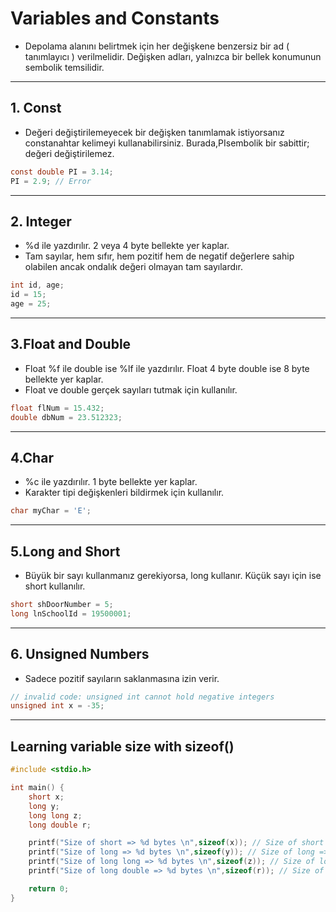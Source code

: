 # Variables and Constants

- Depolama alanını belirtmek için her değişkene benzersiz bir ad ( tanımlayıcı ) verilmelidir. Değişken adları, yalnızca bir bellek konumunun sembolik temsilidir.

------------

## 1. Const

- Değeri değiştirilemeyecek bir değişken tanımlamak istiyorsanız constanahtar kelimeyi kullanabilirsiniz. Burada,PIsembolik bir sabittir; değeri değiştirilemez.

```c
const double PI = 3.14;
PI = 2.9; // Error
```

------------

## 2. Integer

- %d ile yazdırılır. 2 veya 4 byte bellekte yer kaplar.
- Tam sayılar, hem sıfır, hem pozitif hem de negatif değerlere sahip olabilen ancak ondalık değeri olmayan tam sayılardır.

```c
int id, age;
id = 15;
age = 25;
```

------------

## 3.Float and Double

- Float %f ile double ise %lf ile yazdırılır. Float 4 byte double ise 8 byte bellekte yer kaplar.
- Float ve double gerçek sayıları tutmak için kullanılır.

```c
float flNum = 15.432;
double dbNum = 23.512323;
```

------------

## 4.Char

- %c ile yazdırılır. 1 byte bellekte yer kaplar.
- Karakter tipi değişkenleri bildirmek için kullanılır.

```c
char myChar = 'E';
```

------------

## 5.Long and Short

- Büyük bir sayı kullanmanız gerekiyorsa, long kullanır. Küçük sayı için ise short kullanılır.

```c
short shDoorNumber = 5;
long lnSchoolId = 19500001;
```

------------

## 6. Unsigned Numbers

- Sadece pozitif sayıların saklanmasına izin verir.

```c
// invalid code: unsigned int cannot hold negative integers
unsigned int x = -35;
```

---

## Learning variable size with sizeof()

```c
#include <stdio.h>

int main() {
    short x;
    long y;
    long long z;
    long double r;

    printf("Size of short => %d bytes \n",sizeof(x)); // Size of short => 2 bytes
    printf("Size of long => %d bytes \n",sizeof(y)); // Size of long => 8 bytes
    printf("Size of long long => %d bytes \n",sizeof(z)); // Size of long long => 8 bytes
    printf("Size of long double => %d bytes \n",sizeof(r)); // Size of long double => 16 bytes

    return 0;
}
```
